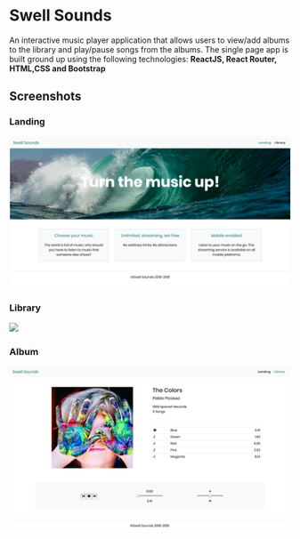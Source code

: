 # Swell Sounds
An interactive music player application that allows users to view/add albums to the library and play/pause songs from the albums.
The single page app is built ground up using the following technologies: **ReactJS, React Router, HTML,CSS and Bootstrap**

## Screenshots

### Landing

<img src="public/assets/images/landing.png" style="border:1px solid #f9f9f9;">

### Library

<img src="public/assets/images/library.png">

### Album

<img src="public/assets/images/album.png">

